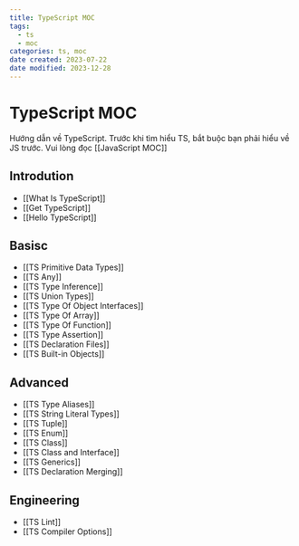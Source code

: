 ```yaml
---
title: TypeScript MOC
tags:
  - ts
  - moc
categories: ts, moc
date created: 2023-07-22
date modified: 2023-12-28
---
```


# TypeScript MOC

Hướng dẫn về TypeScript. Trước khi tìm hiểu TS, bắt buộc bạn phải hiểu về JS trước. Vui lòng đọc [[JavaScript MOC]]

## Introdution

- [[What Is TypeScript]]
- [[Get TypeScript]]
- [[Hello TypeScript]]

## Basisc

- [[TS Primitive Data Types]]
- [[TS Any]]
- [[TS Type Inference]]
- [[TS Union Types]]
- [[TS Type Of Object Interfaces]]
- [[TS Type Of Array]]
- [[TS Type Of Function]]
- [[TS Type Assertion]]
- [[TS Declaration Files]]
- [[TS Built-in Objects]]

## Advanced

- [[TS Type Aliases]]
- [[TS String Literal Types]]
- [[TS Tuple]]
- [[TS Enum]]
- [[TS Class]]
- [[TS Class and Interface]]
- [[TS Generics]]
- [[TS Declaration Merging]]

## Engineering

- [[TS Lint]]
- [[TS Compiler Options]]
